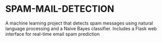 # SPAM-MAIL-DETECTION
A machine learning project that detects spam messages using natural language processing and a Naive Bayes classifier. Includes a Flask web interface for real-time email spam prediction
